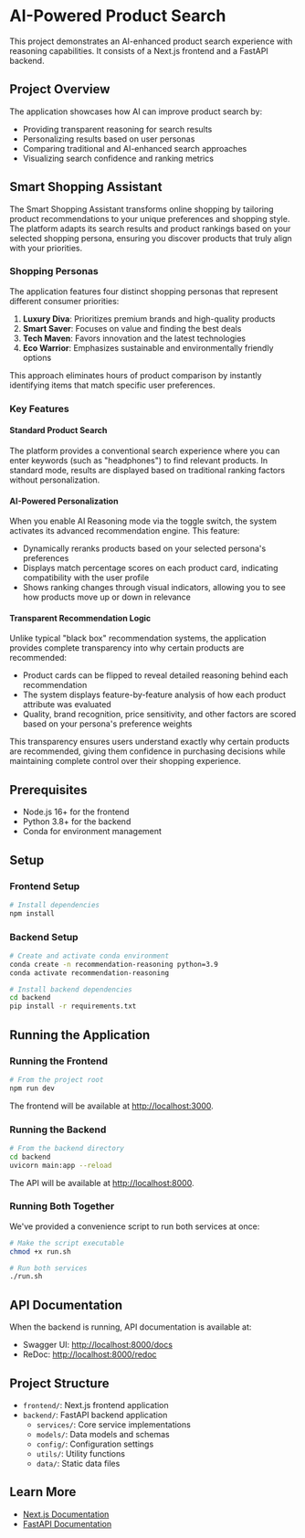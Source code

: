 # AI-Powered Product Search

This project demonstrates an AI-enhanced product search experience with reasoning capabilities. It consists of a Next.js frontend and a FastAPI backend.

## Project Overview

The application showcases how AI can improve product search by:
- Providing transparent reasoning for search results
- Personalizing results based on user personas
- Comparing traditional and AI-enhanced search approaches
- Visualizing search confidence and ranking metrics

## Smart Shopping Assistant

The Smart Shopping Assistant transforms online shopping by tailoring product recommendations to your unique preferences and shopping style. The platform adapts its search results and product rankings based on your selected shopping persona, ensuring you discover products that truly align with your priorities.

### Shopping Personas

The application features four distinct shopping personas that represent different consumer priorities:

1. **Luxury Diva**: Prioritizes premium brands and high-quality products
2. **Smart Saver**: Focuses on value and finding the best deals
3. **Tech Maven**: Favors innovation and the latest technologies
4. **Eco Warrior**: Emphasizes sustainable and environmentally friendly options

This approach eliminates hours of product comparison by instantly identifying items that match specific user preferences.

### Key Features

#### Standard Product Search
The platform provides a conventional search experience where you can enter keywords (such as "headphones") to find relevant products. In standard mode, results are displayed based on traditional ranking factors without personalization.
 
#### AI-Powered Personalization
When you enable AI Reasoning mode via the toggle switch, the system activates its advanced recommendation engine. This feature:
- Dynamically reranks products based on your selected persona's preferences
- Displays match percentage scores on each product card, indicating compatibility with the user profile
- Shows ranking changes through visual indicators, allowing you to see how products move up or down in relevance
 
#### Transparent Recommendation Logic
Unlike typical "black box" recommendation systems, the application provides complete transparency into why certain products are recommended:
- Product cards can be flipped to reveal detailed reasoning behind each recommendation
- The system displays feature-by-feature analysis of how each product attribute was evaluated
- Quality, brand recognition, price sensitivity, and other factors are scored based on your persona's preference weights

This transparency ensures users understand exactly why certain products are recommended, giving them confidence in purchasing decisions while maintaining complete control over their shopping experience.

## Prerequisites

- Node.js 16+ for the frontend
- Python 3.8+ for the backend
- Conda for environment management

## Setup

### Frontend Setup

```bash
# Install dependencies
npm install
```

### Backend Setup

```bash
# Create and activate conda environment
conda create -n recommendation-reasoning python=3.9
conda activate recommendation-reasoning

# Install backend dependencies
cd backend
pip install -r requirements.txt
```

## Running the Application

### Running the Frontend

```bash
# From the project root
npm run dev
```

The frontend will be available at [http://localhost:3000](http://localhost:3000).

### Running the Backend

```bash
# From the backend directory
cd backend
uvicorn main:app --reload
```

The API will be available at [http://localhost:8000](http://localhost:8000).

### Running Both Together

We've provided a convenience script to run both services at once:

```bash
# Make the script executable
chmod +x run.sh

# Run both services
./run.sh
```

## API Documentation

When the backend is running, API documentation is available at:
- Swagger UI: [http://localhost:8000/docs](http://localhost:8000/docs)
- ReDoc: [http://localhost:8000/redoc](http://localhost:8000/redoc)

## Project Structure

- `frontend/`: Next.js frontend application
- `backend/`: FastAPI backend application
  - `services/`: Core service implementations
  - `models/`: Data models and schemas
  - `config/`: Configuration settings
  - `utils/`: Utility functions
  - `data/`: Static data files

## Learn More

- [Next.js Documentation](https://nextjs.org/docs)
- [FastAPI Documentation](https://fastapi.tiangolo.com/)
